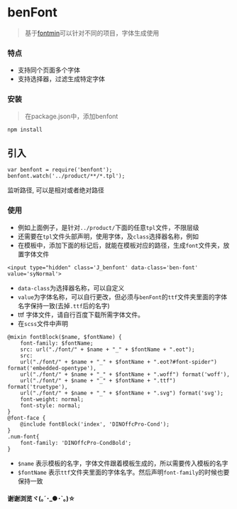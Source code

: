 # benFont

> 基于[fontmin](http://www.npmjs.com/package/fontmin)可以针对不同的项目，字体生成使用


### 特点

- 支持同个页面多个字体
- 支持选择器，过滤生成特定字体

### 安装
> 在package.json中，添加benfont
```
npm install
```
## 引入 
```
var benfont = require('benfont');
benfont.watch('../product/**/*.tpl');
```
监听路径, 可以是相对或者绝对路径

### 使用

- 例如上面例子，是针对`../product/`下面的任意`tpl`文件，不限层级
- 还需要在`tpl`文件头部声明，使用字体，及`class`选择器名称，例如
- 在模板中，添加下面的标记后，就能在模板对应的路径，生成`font`文件夹，放置字体文件

```
<input type="hidden" class='J_benfont' data-class='ben-font' value='syNormal'>
```

- `data-class`为选择器名称，可以自定义
- `value`为字体名称，可以自行更改，但必须与`benFont`的`ttf`文件夹里面的字体名字保持一致(去掉`.ttf`后的名字)
- ttf 字体文件，请自行百度下载所需字体文件。
- 在`scss`文件中声明

```
@mixin fontBlock($name, $fontName) {
    font-family: $fontName;
    src: url("./font/" + $name + "_" + $fontName + ".eot");
    src:
    url("./font/" + $name + "_" + $fontName + ".eot?#font-spider") format('embedded-opentype'),
    url("./font/" + $name + "_" + $fontName + ".woff") format('woff'),
    url("./font/" + $name + "_" + $fontName + ".ttf") format('truetype'),
    url("./font/" + $name + "_" + $fontName + ".svg") format('svg');
    font-weight: normal;
    font-style: normal;
}
@font-face {
    @include fontBlock('index', 'DINOffcPro-Cond');
}
.num-font{
    font-family: 'DINOffcPro-CondBold';
}
```
- `$name` 表示模板的名字，字体文件跟着模板生成的，所以需要传入模板的名字
- `$fontName` 表示`ttf`文件夹里面的字体名字。然后声明`font-family`的时候也要保持一致

#### 谢谢浏览ヾ(｡´･_●･`｡)☆
